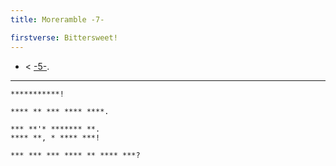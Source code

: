```yaml
---
title: Moreramble -7-

firstverse: Bittersweet!
---
```


- < [-5-](/moreramble/5).

---

```
***********!

**** ** *** **** ****.

*** **'* ******* **.
**** **, * **** ***!

*** *** *** **** ** **** ***?
```